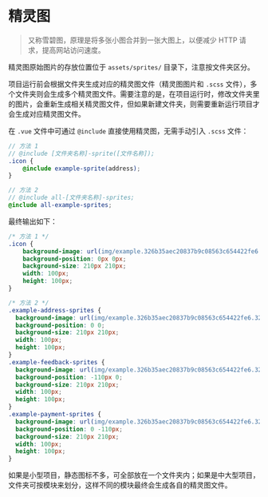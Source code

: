 # 精灵图

> 又称雪碧图，原理是将多张小图合并到一张大图上，以便减少 HTTP 请求，提高网站访问速度。

精灵图原始图片的存放位置位于 `assets/sprites/` 目录下，注意按文件夹区分。

项目运行前会根据文件夹生成对应的精灵图文件（精灵图图片和 `.scss` 文件），多个文件夹则会生成多个精灵图文件。需要注意的是，在项目运行时，修改文件夹里的图片，会重新生成相关精灵图文件，但如果新建文件夹，则需要重新运行项目才会生成对应精灵图文件。

在 `.vue` 文件中可通过 `@include` 直接使用精灵图，无需手动引入 `.scss` 文件：

```scss
// 方法 1
// @include [文件夹名称]-sprite([文件名称]);
.icon {
    @include example-sprite(address);
}

// 方法 2
// @include all-[文件夹名称]-sprites;
@include all-example-sprites;
```

最终输出如下：

```css
/* 方法 1 */
.icon {
    background-image: url(img/example.326b35aec20837b9c08563c654422fe6.326b35ae.png);
    background-position: 0px 0px;
    background-size: 210px 210px;
    width: 100px;
    height: 100px;
}

/* 方法 2 */
.example-address-sprites {
  background-image: url(img/example.326b35aec20837b9c08563c654422fe6.326b35ae.png);
  background-position: 0 0;
  background-size: 210px 210px;
  width: 100px;
  height: 100px;
}
.example-feedback-sprites {
  background-image: url(img/example.326b35aec20837b9c08563c654422fe6.326b35ae.png);
  background-position: -110px 0;
  background-size: 210px 210px;
  width: 100px;
  height: 100px;
}
.example-payment-sprites {
  background-image: url(img/example.326b35aec20837b9c08563c654422fe6.326b35ae.png);
  background-position: 0 -110px;
  background-size: 210px 210px;
  width: 100px;
  height: 100px;
}
```

如果是小型项目，静态图标不多，可全部放在一个文件夹内；如果是中大型项目，文件夹可按模块来划分，这样不同的模块最终会生成各自的精灵图文件。